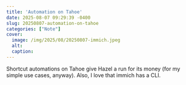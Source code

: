 ```yaml
---
title: 'Automation on Tahoe'
date: 2025-08-07 09:29:39 -0400
slug: 20250807-automation-on-tahoe
categories: ["Note"]
cover: 
  image: /img/2025/08/20250807-immich.jpeg
  alt: 
  caption: 
---
```


Shortcut automations on Tahoe give Hazel a run for its money (for my simple use cases, anyway). Also, I love that immich has a CLI.
